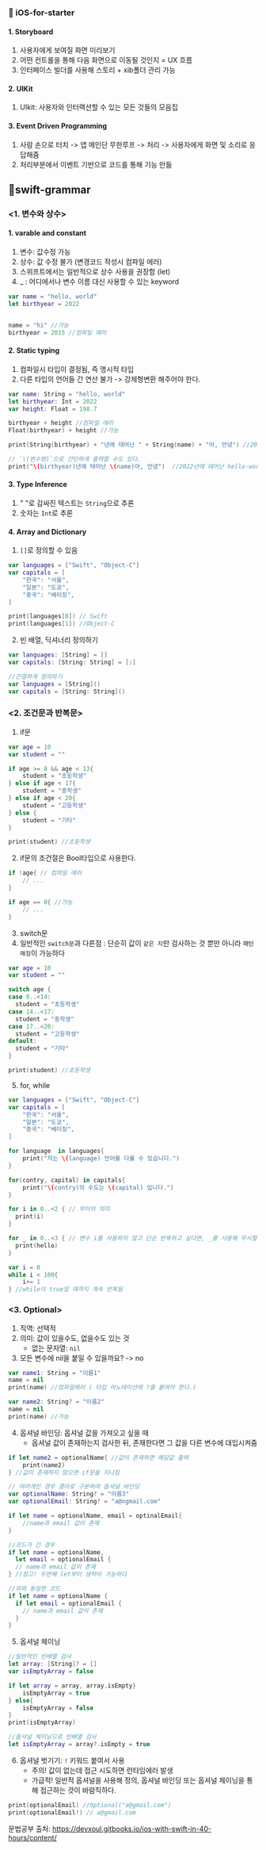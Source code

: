 ### 🍏 iOS-for-starter

#### 1. Storyboard
1. 사용자에게 보여질 화면 미리보기
2. 어떤 컨트롤을 통해 다음 화면으로 이동될 것인지 = UX 흐름
3. 인터페이스 빌더를 사용해 스토리 + xib폴더 관리 가능
    
#### 2. UIKit
1. UIkit: 사용자와 인터랙션할 수 있는 모든 것들의 모음집
    
#### 3. Event Driven Programming
1. 사람 손으로 터치 -> 앱 메인단 무한루프 -> 처리 -> 사용자에게 화면 및 소리로 응답해줌
2. 처리부분에서 이벤트 기반으로 코드를 통해 기능 만듦
    
    
    

## 🍎swift-grammar
### <1. 변수와 상수>
#### 1. varable and constant
1. 변수: 값수정 가능
2. 상수: 값 수정 불가 (변경코드 작성시 컴파일 에러)
3. 스위프트에서는 일반적으로 상수 사용을 권장함 (let)
4. _ : 어디에서나 변수 이름 대신 사용할 수 있는 keyword
```swift
var name = "hello, world"
let birthyear = 2022


name = "hi" //가능
birthyear = 2015 //컴파일 에러
```

#### 2. Static typing
1. 컴파일시 타입이 결정됨, 즉 명시적 타입
2. 다른 타입의 언어들 간 연산 불가 -> 강제형변환 해주어야 한다.
```swift
var name: String = "hello, world"
let birthyear: Int = 2022
var height: Float = 198.7

birthyear + height //컴파일 에러
Float(birthyear) + height //가능

print(String(birthyear) + "년에 태어난 " + String(name) + "아, 안녕") //2022년에 태어난 hello-world아, 안녕

// `\(변수명)`으로 간단하게 출력할 수도 있다.
print("\(birthyear)년에 태어난 \(name)아, 안녕")  //2022년에 태어난 hello-world아, 안녕
```

#### 3. Type Inference
1. " "로 감싸진 텍스트는 `String`으로 추론
2. 숫자는 `Int`로 추론

#### 4. Array and Dictionary
1. `[]`로 정의할 수 있음
```swift
var languages = ["Swift", "Object-C"]
var capitals = [
    "한국": "서울",
    "일본": "도쿄",
    "중국": "베이징",
]

print(languages[0]) // Swift
print(languages[1]) //Object-C
```

2. 빈 배열, 딕셔너리 정의하기
```swift
var languages: [String] = []
var capitals: [String: String] = [:]

//간결하게 정의하기
var languages = [String]()
var capitals = [String: String]()
```

### <2. 조건문과 반복문>
1. if문
```swift
var age = 10
var student = ""

if age >= 8 && age < 13{
    student = "초등학생"
} else if age < 17{
    student = "중학생"
} else if age < 20{
    student = "고등학생"
} else {
    student = "기타"
}

print(student) //초등학생
```

2. if문의 조건절은 Bool타입으로 사용한다.
```swift
if !age{ // 컴파일 에러
    // ...
} 

if age == 0{ //가능
    // ...
}
```

3. switch문
4. 일반적인 `switch문`과 다른점 : 단순히 값이 `같은 지`만 검사하는 것 뿐만 아니라 `패턴매칭`이 가능하다
```swift
var age = 10
var student = ""

switch age {
case 8..<14:
  student = "초등학생"
case 14..<17:
  student = "중학생"
case 17..<20:
  student = "고등학생"
default:
  student = "기타"
}

print(student) //초등학생
```

5. for, while
```swift
var languages = ["Swift", "Object-C"]
var capitals = [
    "한국": "서울",
    "일본": "도쿄",
    "중국": "베이징",
]

for language  in languages{
    print("저는 \(language) 언어를 다룰 수 있습니다.")
}

for(contry, capital) in capitals{
    print("\(contry)의 수도는 \(capital) 입니다.")
}

for i in 0..<2 { // 부터의 의미
  print(i)
}

for _ in 0..<3 { // 변수 i를 사용하지 않고 단순 반복하고 싶다면, _를 사용해 무시할 수 있음
  print(hello)
}
```

```swift
var i = 0
while i < 100{
    i+= 1
} //while이 true일 때까지 계속 반복됨
```

### <3. Optional>
1. 직역: 선택적
2. 의미: 값이 있을수도, 없을수도 있는 것
    - 없는 문자열: `nil`
3. 모든 변수에 nil을 붙일 수 있을까요? -> no
```swift
var name1: String = "이름1"
name = nil 
print(name) //컴파일에러 ( 타입 어노테이션에 ?를 붙여아 한다.)

var name2: String? = "이름2"
name = nil 
print(name) //가능

```

4. 옵셔널 바인딩: 옵셔널 값을 가져오고 싶을 때
    - 옵셔널 값이 존재하는지 검사한 뒤, 존재한다면 그 값을 다른 변수에 대입시켜줌
```swift
if let name2 = optionalName{ //값이 존재하면 해당값 출력
    print(name2)
} //값이 존재하지 않으면 if문을 지나침

// 여러개인 경우 콤마로 구분하여 옵셔널 바인딩
var optionalName: String? = "이름3"
var optionalEmail: String? = "a@ngmail.com"

if let name = optionalName, email = optinalEmail{
    //name과 email 값이 존재
}

//코드가 긴 경우
if let name = optionalName,
  let email = optionalEmail {
  // name과 email 값이 존재
} //참고! 두번째 let부터 생략이 가능하다

//위와 동일한 코드
if let name = optionalName {
  if let email = optionalEmail {
    // name과 email 값이 존재
  }
}
```

5. 옵셔널 체이닝
```swift
//일반적인 빈배열 검사
let array: [String]? = []
var isEmptyArray = false

if let array = array, array.isEmpty}
    isEmptyArray = true
} else{
    isEmptyArray = false
}
print(isEmptyArray)

//옵셔널 체이닝으로 빈배열 검사
let isEmptyArray = array?.isEmpty = true
```

6. 옵셔널 벗기기: `!` 키워드 붙여서 사용
    - 주의! 값이 없는데 접근 시도하면 런타임에러 발생
    - 가급적! 일반적 옵셔널을 사용해 정의, 옵셔널 바인딩 또는 옵셔널 체이닝을 통해 접근하는 것이 바람직하다.
```swift
print(optionalEmail) //Optional("a@gmail.com")
print(optionalEmail!) // a@gmail.com
```

문법공부 출처: https://devxoul.gitbooks.io/ios-with-swift-in-40-hours/content/
